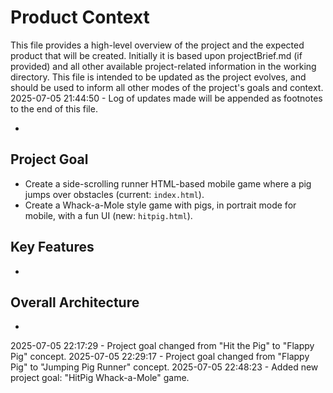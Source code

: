 # Product Context

This file provides a high-level overview of the project and the expected product that will be created. Initially it is based upon projectBrief.md (if provided) and all other available project-related information in the working directory. This file is intended to be updated as the project evolves, and should be used to inform all other modes of the project's goals and context.
2025-07-05 21:44:50 - Log of updates made will be appended as footnotes to the end of this file.

*

## Project Goal

* Create a side-scrolling runner HTML-based mobile game where a pig jumps over obstacles (current: `index.html`).
* Create a Whack-a-Mole style game with pigs, in portrait mode for mobile, with a fun UI (new: `hitpig.html`).

## Key Features

*   

## Overall Architecture

*
2025-07-05 22:17:29 - Project goal changed from "Hit the Pig" to "Flappy Pig" concept.
2025-07-05 22:29:17 - Project goal changed from "Flappy Pig" to "Jumping Pig Runner" concept.
2025-07-05 22:48:23 - Added new project goal: "HitPig Whack-a-Mole" game.